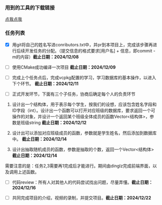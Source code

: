 ### 用到的工具的下载链接

[点我点我](./tools.md)

### 任务列表

- [x] 用git将自己的姓名写进conributors.txt中，并pr到本项目上，完成该步骤再进行后续开发任务的分配。（提交信息的格式要求[用户名] + 信息，即commit -m的内容）**截止日期：2024/12/08**

- [ ] 使用CMake成功编译一次项目 **截止日期：2024/12/09**

- [ ] 完成上个任务点后，完成vcpkg配置的学习，学习数据库的基本操作，以进入下个环节。 **截止日期：2024/12/11**

- [ ] 正式开发环节，下面有三个子任务，协商后确定每个人的负责环节
1. 设计出一个结构体，用于表示每个学生，按我们的设想，应该包含姓名字段和ID字段（int）。设计出一个函数可以打开对应班级的数据库，要求返回一个可操作的对象，并设计一个返回某个班级全体成员的函数Vector<结构体>，参数是班级string  **截止日期：2024/12/12**

2. 设计出可以添加对应班级成员的函数，参数就是学生姓名，然后添加到数据库中。  **截止日期：2024/12/14**

3. 设计出抽取随机成员的函数，参数是抽取的个数，返回一个Vector<结构体> **截止日期：2024/12/14**

需要注意的是：任务2,3需要再1完成后才能进行。期间由dinglz完成前端界面，以及调用上述函数。

- [ ] 代码review：所有人对其他人的代码尝试找出问题，尽量弄懂。**截止日期：2024/12/16**

- [ ] 共同完成项目的介绍，视频的录制，并提交项目。**截止日期：2024/12/22**

